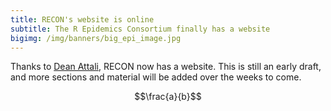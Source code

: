 ```yaml
---
title: RECON's website is online
subtitle: The R Epidemics Consortium finally has a website
bigimg: /img/banners/big_epi_image.jpg
---
```


Thanks to [Dean Attali](http://deanattali.com), RECON now has a website. This is still an early draft, and more sections and material will be added over the weeks to come.

$$\frac{a}{b}$$